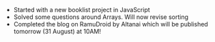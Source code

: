 - Started with a new booklist project in JavaScript
- Solved some questions around Arrays. Will now revise sorting
- Completed the blog on RamuDroid by Altanai which will be published tomorrow (31 August) at 10AM!
